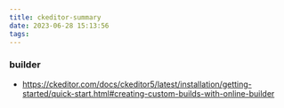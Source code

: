 ```yaml
---
title: ckeditor-summary
date: 2023-06-28 15:13:56
tags:
---
```

### builder
- https://ckeditor.com/docs/ckeditor5/latest/installation/getting-started/quick-start.html#creating-custom-builds-with-online-builder